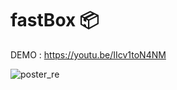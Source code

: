 # fastBox 📦

DEMO : https://youtu.be/IIcv1toN4NM


![poster_re](https://user-images.githubusercontent.com/66711443/143173240-78976269-e801-4719-a9b7-ea536952d5bb.png)
